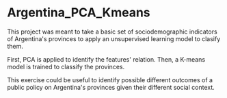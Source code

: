 # Argentina_PCA_Kmeans

This project was meant to take a basic set of sociodemographic indicators of Argentina's provinces to apply an unsupervised learning model to clasify them.

First, PCA is applied to identify the features' relation. Then, a K-means model is trained to classify the provinces.

This exercise could be useful to identify possible different outcomes of a public policy on Argentina's provinces given their different social context.
